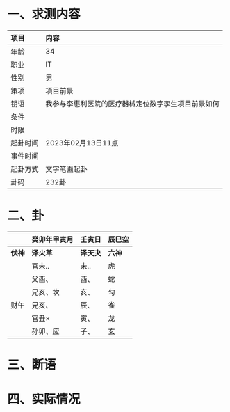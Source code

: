 # 一、求测内容
|项目|内容|
|:-|:-|
|年龄|34|
|职业|IT|
|性别|男|
|策项|项目前景|
|钥语|我参与李惠利医院的医疗器械定位数字孪生项目前景如何|
|条件||
|时限||
|起卦时间|2023年02月13日11点|
|事件时间||
|起卦方式|文字笔画起卦|
|卦码|232卦|

# 二、卦
||癸卯年甲寅月|壬寅日|辰巳空|
|:-|:-|:-|:-|
|**伏神**|**泽火革**|**泽天夬**|**六神**|
||官未..|未..|虎|
||父酉、|酉、|蛇|
||兄亥、坎|亥、|勾|
|财午|兄亥、|辰、|雀|
||官丑×|寅、|龙|
||孙卯、应|子、|玄|


# 三、断语

# 四、实际情况
